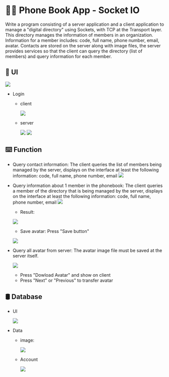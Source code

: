 # 👨‍💻 Phone Book App - Socket IO

Write a program consisting of a server application and a client application to manage a "digital directory" using Sockets, with TCP at the Transport layer. This directory manages the information of members in an organization. Information for a member includes: code, full name, phone number, email, avatar. Contacts are stored on the server along with image files, the server provides services so that the client can query the directory (list of members) and query information for each member.

## 📲 UI

![](./image/p6.png)

- Login
    - client

        ![](./image/p7.png)

    - server

        ![](./image/p8.png)
        ![](./image/p9.png)
        



## ⌨️ Function
- Query contact information: The client queries the list of members being managed by the server, displays on the interface at least the following information: code, full name, phone number, email
    ![](./image/p1.png)

- Query information about 1 member in the phonebook: The client queries a member of the directory that is being managed by the server, displays on the interface at least the following information: code, full name, phone number, email
    ![](./image/p2.png)

    - Result:

    ![](./image/p3.png)

    - Save avatar: Press "Save button"

    ![](./image/p4.png)
    

- Query all avatar from server: The avatar image file must be saved at the server itself.

    ![](./image/p5.png)

    - Press "Dowload Avatar" and show on client
    - Press "Next" or "Previous" to transfer avatar

## 🛢️ Database
- UI

    ![](./image/p10.png)

- Data
    - image:
    
        ![](./image/p11.png)

    - Account

        ![](./image/p12.png)




